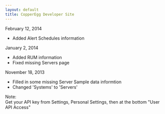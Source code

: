 ```yaml
---
layout: default
title: CopperEgg Developer Site
---
```

  
February 12, 2014  
- Added Alert Schedules information  
    
January 2, 2014 
- Added RUM information  
- Fixed missing Servers page  
  
November 18, 2013  
- Filled in some missing Server Sample data informtion  
- Changed 'Systems' to 'Servers'   


  
Note:  
Get your API key from Settings, Personal Settings, then at the bottom "User API Access"

